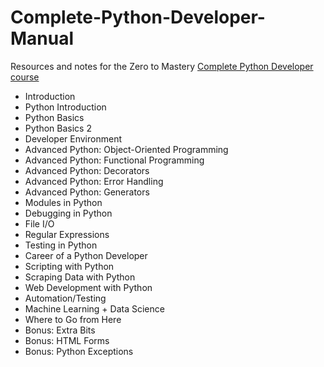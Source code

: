 # Complete-Python-Developer-Manual

Resources and notes for the Zero to Mastery [Complete Python Developer course](https://zerotomastery.io/courses/learn-python/)

- Introduction
- Python Introduction
- Python Basics
- Python Basics 2
- Developer Environment
- Advanced Python: Object-Oriented Programming
- Advanced Python: Functional Programming
- Advanced Python: Decorators
- Advanced Python: Error Handling
- Advanced Python: Generators
- Modules in Python
- Debugging in Python
- File I/O
- Regular Expressions
- Testing in Python
- Career of a Python Developer
- Scripting with Python
- Scraping Data with Python
- Web Development with Python
- Automation/Testing
- Machine Learning + Data Science
- Where to Go from Here
- Bonus: Extra Bits
- Bonus: HTML Forms
- Bonus: Python Exceptions
